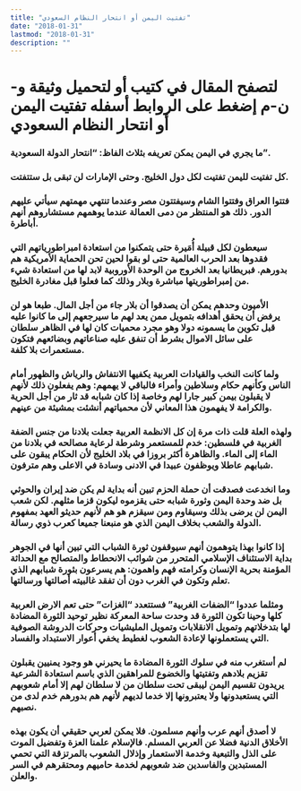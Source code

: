 ```yaml
---
title: "تفتيت اليمن أو انتحار النظام السعودي"
date: "2018-01-31"
lastmod: "2018-01-31"
description: ""
---
```

# **لتصفح المقال في كتيب أو لتحميل وثيقة و-ن-م إضغط على الروابط أسفله** **تفتيت اليمن أو انتحار النظام السعودي**

### ما يجري في اليمن يمكن تعريفه بثلاث الفاظ: “انتحار الدولة السعودية”.

### كل تفتيت لليمن تفتيت لكل دول الخليج. وحتى الإمارات لن تبقى بل ستتفتت.

### فتتوا العراق وفتتوا الشام وسيفتتون مصر وعندما تنتهي مهمتهم سيأتي عليهم الدور. ذلك هو المنتظر من دمى العمالة عندما يوهمهم مستشاروهم أنهم أباطرة.

### سيعطون لكل قبيلة أُمَيرة حتى يتمكنوا من استعادة امبراطورياتهم التي فقدوها بعد الحرب العالمية حتى لو بقوا لحين تحن الحماية الأمريكية هم بدورهم. فبريطانيا بعد الخروج من الوحدة الأوروبية لابد لها من استعادة شيء من إمبراطوريتها مباشرة وبلار وذلك كما فعلوا قبل مغادرة الخليج.

### الأميون وحدهم يمكن أن يصدقوا أن بلار جاء من أجل المال. طبعا هو لن يرفض أن يحقق أهدافه بتمويل ممن يعد لهم ما سيرجعهم إلى ما كانوا عليه قبل تكوين ما يسمونه دولا وهو مجرد محميات كان لها في الظاهر سلطان على سائل الاموال بشرط أن تنفق عليه صناعاتهم وبضائعهم فتكون مستعمرات بلا كلفة.

### ولما كانت النخب والقيادات العربية يكفيها الانتفاش والرياش والظهور أمام الناس وكأنهم حكام وسلاطين وأمراء فالباقي لا يهمهم: وهم يفعلون ذلك لأنهم لا يقبلون بيمن كبير جارا لهم وخاصة إذا كان شبابه قد ثار من أجل الحرية والكرامة لا يفهمون هذا المعاني لأن محمياتهم أنشئت بمشيئة من عينهم.

### ولهذه العلة قلت ذات مرة إن كل الانظمة العربية جعلت بلادنا من جنس الضفة الغربية في فلسطين: خدم للمستعمر وشرطة لرعاية مصالحه في بلادنا من الماء إلى الماء. والظاهرة أكثر بروزا في بلاد الخليج لأن الحكام يبقون على شبابهم عاطلا ويوظفون عبيدا في الادنى وسادة في الاعلى وهم مترفون.

### وما انخدعت فصدقت أن حملة الحزم تبين أنه بداية لم يكن ضد إيران والحوثي بل ضد وحدة اليمن وثورة شبابه حتى يقزموه ليكون قزما مثلهم. لكن شعب اليمن لن يرضى بذلك وسيقاوم ومن سيقزم هو هم لأنهم حديثو العهد بمفهوم الدولة والشعب بخلاف اليمن الذي هو منبعنا جميعا كعرب ذوي رسالة.

### إذا كانوا بهذا يتوهمون أنهم سيوقفون ثورة الشباب التي تبين أنها في الجوهر بداية الاستئناف الإسلامي المتحرر من شوائب الانحطاط والمتصالح مع الحداثة المؤمنة بحرية الإنسان وكرامته فهم واهمون: هم يسرعون بثورة شبابهم الذي تعلم وتكون في الغرب دون أن تفقد غالبيته أصالتها ورسالتها.

### ومثلما عددوا “الضفات الغربية” فستتعدد “الغزات” حتى تعم الارض العربية كلها وحينا تكون الثورة قد وحدت ساحة المعركة نظير توحيد الثورة المضادة لها بتدخلاتهم وتمويل الانقلابات وتمويل المليشيات وحركات الدروشة الصوفية التي يستعملونها لإعادة الشعوب لغطيط يخفي أعوار الاستبداد والفساد.

### لم أستغرب منه في سلوك الثورة المضادة ما يحيرني هو وجود يمنيين يقبلون تقزيم بلادهم وتفتيتها والخضوع للمراهقين الذي باسم استعادة الشرعية يريدون تقسيم اليمن ليبقى تحت سلطان من لا سلطان لهم إلا أمام شعوبهم التي يستعبدونها ولا يعتبرونها إلا خدما لديهم لأنهم هم بدورهم خدم لدى من نصبهم.

### لا أصدق أنهم عرب وأنهم مسلمون. فلا يمكن لعربي حقيقي أن يكون بهذه الأخلاق الدنية فضلا عن العربي المسلم. فالإسلام علمنا العزة وتفضيل الموت على الذل والتبعية وخدمة الاستعمار وإذلال الشعوب بالمرتزقة التي تحمي المستبدين والفاسدين ضد شعوبهم لخدمة حاميهم ومحتقرهم في السر والعلن.

###